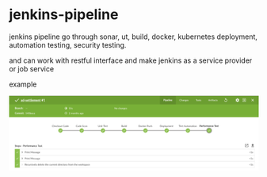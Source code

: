 # jenkins-pipeline

jenkins pipeline go through sonar, ut, build, docker, kubernetes deployment, automation testing, security testing.

and can work with restful interface and make jenkins as a service provider or job service

example 

![structure](https://github.com/i070595/picture/blob/master/pipeline.png)

